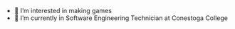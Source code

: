 - 👀 I’m interested in making games
- 🌱 I’m currently in Software Engineering Technician at Conestoga College
